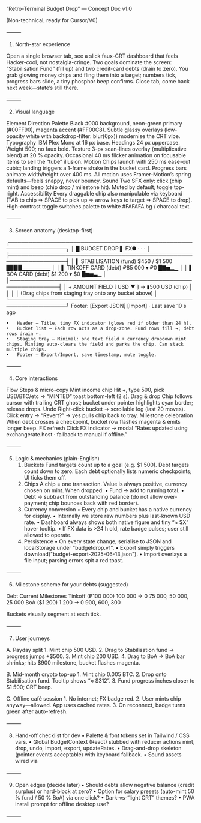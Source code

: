 “Retro-Terminal Budget Drop” — Concept Doc v1.0

(Non-technical, ready for Cursor/V0)

⸻

1. North-star experience

Open a single browser tab, see a slick faux-CRT dashboard that feels Hacker-cool, not nostalgia-cringe. Two goals dominate the screen: “Stabilisation Fund” (fill up) and two credit-card debts (drain to zero). You grab glowing money chips and fling them into a target; numbers tick, progress bars slide, a tiny phosphor beep confirms. Close tab, come back next week—state’s still there.

⸻

2. Visual language

Element	Direction
Palette	Black #000 background, neon-green primary (#00FF90), magenta accent (#FF00C8). Subtle glassy overlays (low-opacity white with backdrop-filter: blur(6px)) modernise the CRT vibe.
Typography	IBM Plex Mono at 16 px base. Headings 24 px uppercase. Weight 500; no faux bold.
Texture	3-px scan-lines overlay (multiplicative blend) at 20 % opacity. Occasional 40 ms flicker animation on focusable items to sell the “tube” illusion.
Motion	Chips launch with 250 ms ease-out cubic; landing triggers a 1-frame shake in the bucket card. Progress bars animate width/height over 400 ms. All motion uses Framer-Motion’s spring defaults—feels snappy, never bouncy.
Sound	Two SFX only: click (chip mint) and beep (chip drop / milestone hit). Muted by default; toggle top-right.
Accessibility	Every draggable chip also manipulable via keyboard (TAB to chip ⇒ SPACE to pick up ⇒ arrow keys to target ⇒ SPACE to drop). High-contrast toggle switches palette to white #FAFAFA bg / charcoal text.


⸻

3. Screen anatomy (desktop-first)

┌─────────────────────────────────────────────────────────────────┐
│ █ BUDGET DROP ▌                                     FX● · · · │
├─────────────────────────────────────────────────────────────────┤
│ ▌ STABILISATION (fund)            $450 / $1 500  █▉▉▉▁▁▁▁▁▁▁ │
│ ▌ TINKOFF CARD (debt)           ₽85 000 ▾ ₽0     █▇▅▂▁        │
│ ▌ BOA CARD (debt)               $1 200 ▾ $0      █▆▅▃▁        │
│───────────────────────────────────────────────────────────────┤
│  +  AMOUNT FIELD  [ USD ▼ ]   →   ▮500 USD (chip)             │
│                                                               │
│  (Drag chips from staging tray onto any bucket above)         │
└─────────────────────────────────────────────────────────────────┘
Footer: [Export JSON]  [Import]  ·  Last save 10 s ago

	•	Header – Title, tiny FX indicator (glows red if older than 24 h).
	•	Bucket list – Each row acts as a drop-zone. Fund rows fill →; debt rows drain ←.
	•	Staging tray – Minimal: one text field + currency dropdown mint chips. Minting auto-clears the field and parks the chip. Can stack multiple chips.
	•	Footer – Export/Import, save timestamp, mute toggle.

⸻

4. Core interactions

Flow	Steps & micro-copy
Mint income chip	Hit +, type 500, pick USD/BTC/etc → “MINTED” toast bottom-left (2 s).
Drag & drop	Chip follows cursor with trailing CRT ghost; bucket under pointer highlights cyan border; release drops.
Undo	Right-click bucket → scrollable log (last 20 moves). Click entry → “Revert?” → yes pulls chip back to tray.
Milestone celebration	When debt crosses a checkpoint, bucket row flashes magenta & emits longer beep.
FX refresh	Click FX indicator → modal “Rates updated using exchangerate.host · fallback to manual if offline.”


⸻

5. Logic & mechanics (plain-English)
	1.	Buckets
Fund targets count up to a goal (e.g. $1 500).
Debt targets count down to zero. Each debt optionally lists numeric checkpoints; UI ticks them off.
	2.	Chips
A chip = one transaction. Value is always positive, currency chosen on mint. When dropped:
	•	Fund → add to running total.
	•	Debt → subtract from outstanding balance (do not allow over-payment; chip bounces back with red border).
	3.	Currency conversion
	•	Every chip and bucket has a native currency for display.
	•	Internally we store raw numbers plus last-known USD rate.
	•	Dashboard always shows both native figure and tiny “≈ $X” hover tooltip.
	•	If FX data is >24 h old, rate badge pulses; user still allowed to operate.
	4.	Persistence
	•	On every state change, serialise to JSON and localStorage under "budgetdrop.v1".
	•	Export simply triggers download("budget-export-2025-06-13.json").
	•	Import overlays a file input; parsing errors spit a red toast.

⸻

6. Milestone scheme for your debts (suggested)

Debt	Current	Milestones
Tinkoff (₽100 000)	100 000 → 0	75 000, 50 000, 25 000
BoA ($1 200)	1 200 → 0	900, 600, 300

Buckets visually segment at each tick.

⸻

7. User journeys

A. Payday split
	1.	Mint chip 500 USD.
	2.	Drag to Stabilisation fund → progress jumps +$500.
	3.	Mint chip 200 USD.
	4.	Drag to BoA → BoA bar shrinks; hits $900 milestone, bucket flashes magenta.

B. Mid-month crypto top-up
	1.	Mint chip 0.005 BTC.
	2.	Drop onto Stabilisation fund. Tooltip shows “≈ $312”.
	3.	Fund progress inches closer to $1 500; CRT beep.

C. Offline café session
	1.	No internet; FX badge red.
	2.	User mints chip anyway—allowed. App uses cached rates.
	3.	On reconnect, badge turns green after auto-refresh.

⸻

8. Hand-off checklist for dev
	•	Palette & font tokens set in Tailwind / CSS vars.
	•	Global BudgetContext (React) stubbed with reducer actions mint, drop, undo, import, export, updateRates.
	•	Drag-and-drop skeleton (pointer events acceptable) with keyboard fallback.
	•	Sound assets wired via <audio> tags; muted by default.
	•	Unit test: over-payment bounceback.
	•	Lighthouse pass ≥ 90 accessibility score (high-contrast mode, ARIA labels).

⸻

9. Open edges (decide later)
	•	Should debts allow negative balance (credit surplus) or hard-block at zero?
	•	Option for salary presets (auto-mint 50 % fund / 50 % BoA) via one click?
	•	Dark-vs-“light CRT” themes?
	•	PWA install prompt for offline desktop use?

⸻